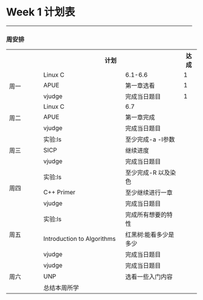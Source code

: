 # Week 1 计划表
----------------------
### 周安排
<table style="undefined;table-layout: fixed; width: 517px"><colgroup><col style="width: 93.002404px"><col style="width: 222.002404px"><col style="width: 158.002404px"><col style="width: 44.002404px"></colgroup><tr><th></th><th colspan="2">计划</th><th>达成</th></tr><tr><td rowspan="3">周一</td><td>Linux C</td><td>6.1-6.6</td><td>1</td></tr><tr><td>APUE</td><td>第一章选看</td><td>1</td></tr><tr><td>vjudge</td><td>完成当日题目</td><td>1</td></tr><tr><td rowspan="3">周二</td><td>Linux C</td><td>6.7</td><td></td></tr><tr><td>APUE</td><td>第一章完成</td><td></td></tr><tr><td>vjudge</td><td>完成当日题目</td><td></td></tr><tr><td rowspan="3">周三</td><td>实验:ls</td><td>至少完成-a -l参数</td><td></td></tr><tr><td>SICP</td><td>继续进度</td><td></td></tr><tr><td>vjudge</td><td>完成当日题目</td><td></td></tr><tr><td rowspan="3">周四</td><td>实验:ls</td><td>至少完成-R 以及染色</td><td></td></tr><tr><td>C++ Primer</td><td>至少继续进行一章</td><td></td></tr><tr><td>vjudge</td><td>完成当日题目</td><td></td></tr><tr><td rowspan="3">周五</td><td>实验:ls</td><td>完成所有想要的特性</td><td></td></tr><tr><td>Introduction to Algorithms</td><td>红黑树:能看多少是多少</td><td></td></tr><tr><td>vjudge</td><td>完成当日题目</td><td></td></tr><tr><td rowspan="3">周六</td><td>vjudge</td><td>完成当日题目</td><td></td></tr><tr><td>UNP</td><td>选看一些入门内容</td><td></td></tr><tr><td colspan="2">总结本周所学</td><td></td></tr></table>